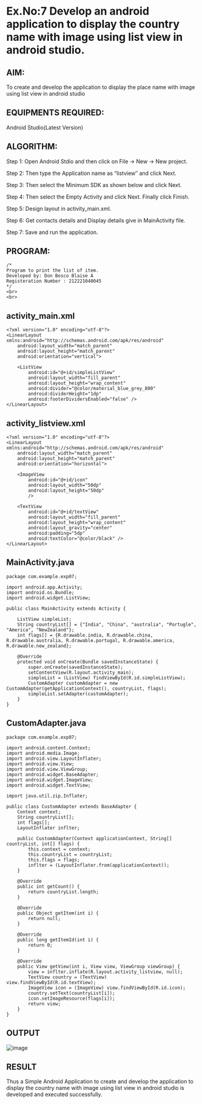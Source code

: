 
# Ex.No:7 Develop an android application to display the country name with image using list view in android studio.


## AIM:

To create and develop the application to display the place name with image using list view in android studio

## EQUIPMENTS REQUIRED:

Android Studio(Latest Version)

## ALGORITHM:

Step 1: Open Android Stdio and then click on File -> New -> New project.

Step 2: Then type the Application name as “listview″ and click Next. 

Step 3: Then select the Minimum SDK as shown below and click Next.

Step 4: Then select the Empty Activity and click Next. Finally click Finish.

Step 5: Design layout in activity_main.xml.

Step 6: Get contacts details and Display details give in MainActivity file.

Step 7: Save and run the application.

## PROGRAM:
```
/*
Program to print the list of item.
Developed by: Don Bosco Blaise A
Registeration Number : 212221040045
*/
<br>
<br>
```
## activity_main.xml
```
<?xml version="1.0" encoding="utf-8"?>
<LinearLayout xmlns:android="http://schemas.android.com/apk/res/android"
    android:layout_width="match_parent"
    android:layout_height="match_parent"
    android:orientation="vertical">

    <ListView
        android:id="@+id/simpleListView"
        android:layout_width="fill_parent"
        android:layout_height="wrap_content"
        android:divider="@color/material_blue_grey_800"
        android:dividerHeight="1dp"
        android:footerDividersEnabled="false" />
</LinearLayout>
```
## activity_listview.xml
```
<?xml version="1.0" encoding="utf-8"?>
<LinearLayout xmlns:android="http://schemas.android.com/apk/res/android"
    android:layout_width="match_parent"
    android:layout_height="match_parent"
    android:orientation="horizontal">

    <ImageView
        android:id="@+id/icon"
        android:layout_width="50dp"
        android:layout_height="50dp"
        />

    <TextView
        android:id="@+id/textView"
        android:layout_width="fill_parent"
        android:layout_height="wrap_content"
        android:layout_gravity="center"
        android:padding="5dp"
        android:textColor="@color/black" />
</LinearLayout>
```
## MainActivity.java
```
package com.example.exp07;

import android.app.Activity;
import android.os.Bundle;
import android.widget.ListView;

public class MainActivity extends Activity {

    ListView simpleList;
    String countryList[] = {"India", "China", "australia", "Portugle", "America", "NewZealand"};
    int flags[] = {R.drawable.india, R.drawable.china, R.drawable.australia, R.drawable.portugal, R.drawable.america, R.drawable.new_zealand};

    @Override
    protected void onCreate(Bundle savedInstanceState) {
        super.onCreate(savedInstanceState);
        setContentView(R.layout.activity_main);
        simpleList = (ListView) findViewById(R.id.simpleListView);
        CustomAdapter customAdapter = new CustomAdapter(getApplicationContext(), countryList, flags);
        simpleList.setAdapter(customAdapter);
    }
}
```
## CustomAdapter.java
```
package com.example.exp07;

import android.content.Context;
import android.media.Image;
import android.view.LayoutInflater;
import android.view.View;
import android.view.ViewGroup;
import android.widget.BaseAdapter;
import android.widget.ImageView;
import android.widget.TextView;

import java.util.zip.Inflater;

public class CustomAdapter extends BaseAdapter {
    Context context;
    String countryList[];
    int flags[];
    LayoutInflater inflter;

    public CustomAdapter(Context applicationContext, String[] countryList, int[] flags) {
        this.context = context;
        this.countryList = countryList;
        this.flags = flags;
        inflter = (LayoutInflater.from(applicationContext));
    }

    @Override
    public int getCount() {
        return countryList.length;
    }

    @Override
    public Object getItem(int i) {
        return null;
    }

    @Override
    public long getItemId(int i) {
        return 0;
    }

    @Override
    public View getView(int i, View view, ViewGroup viewGroup) {
        view = inflter.inflate(R.layout.activity_listview, null);
        TextView country = (TextView)           view.findViewById(R.id.textView);
        ImageView icon = (ImageView) view.findViewById(R.id.icon);
        country.setText(countryList[i]);
        icon.setImageResource(flags[i]);
        return view;
    }
}
```

## OUTPUT
![image](https://github.com/DonBoscoBlaiseA/listview/assets/140850829/c0ded8f8-7b39-44a2-8d16-1a96090a0492)


## RESULT
Thus a Simple Android Application to create and develop the application to display the country name with image using list view in android studio is developed and executed successfully.
